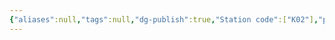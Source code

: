 ```yaml
---
{"aliases":null,"tags":null,"dg-publish":true,"Station code":["K02"],"permalink":"/narrative/locations/worlds/verlon-97/","dgPassFrontmatter":true}
---
```


